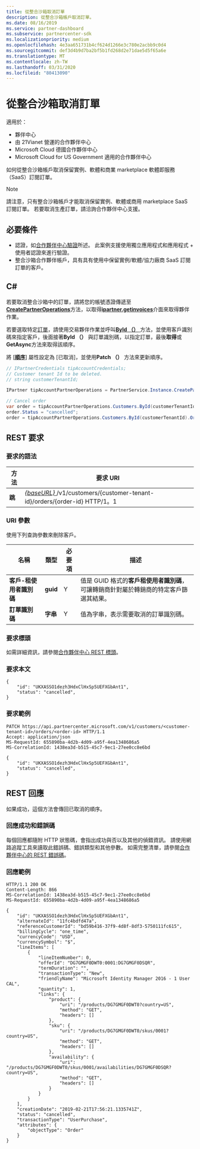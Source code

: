 ```yaml
---
title: 從整合沙箱取消訂單
description: 從整合沙箱帳戶取消訂單。
ms.date: 08/16/2019
ms.service: partner-dashboard
ms.subservice: partnercenter-sdk
ms.localizationpriority: medium
ms.openlocfilehash: 4e3aa651731b4cf624d1266e3c780e2acbb9c0d4
ms.sourcegitcommit: def3d4b9d7ba2bf5b1fd268d2e71dae5d5f65a6e
ms.translationtype: MT
ms.contentlocale: zh-TW
ms.lasthandoff: 03/31/2020
ms.locfileid: "80413090"
---
```

# <a name="cancel-an-order-from-the-integration-sandbox"></a>從整合沙箱取消訂單

適用於：

- 夥伴中心
- 由 21Vianet 營運的合作夥伴中心
- Microsoft Cloud 德國合作夥伴中心
- Microsoft Cloud for US Government 適用的合作夥伴中心

如何從整合沙箱帳戶取消保留實例、軟體和商業 marketplace 軟體即服務（SaaS）訂閱訂單。

>[!NOTE]
>請注意，只有整合沙箱帳戶才能取消保留實例、軟體或商用 marketplace SaaS 訂閱訂單。 若要取消生產訂單，請洽詢合作夥伴中心支援。

## <a name="prerequisites"></a>必要條件

- 認證，如[合作夥伴中心驗證](partner-center-authentication.md)所述。 此案例支援使用獨立應用程式和應用程式 + 使用者認證來進行驗證。
- 整合沙箱合作夥伴帳戶，具有具有使用中保留實例/軟體/協力廠商 SaaS 訂閱訂單的客戶。

## <a name="c"></a>C#

若要取消整合沙箱中的訂單，請將您的帳號憑證傳遞至[**CreatePartnerOperations**](https://docs.microsoft.com/dotnet/api/microsoft.store.partnercenter.partnerservice.instance)方法，以取得[**ipartner.getinvoices**](https://docs.microsoft.com/dotnet/api/microsoft.store.partnercenter.ipartner)介面來取得夥伴作業。

若要選取特定[訂單](order-resources.md#order)，請使用交易夥伴作業並呼叫[**ById （）** ](https://docs.microsoft.com/dotnet/api/microsoft.store.partnercenter.customers.icustomercollection.byid)方法，並使用客戶識別碼來指定客戶，後面接著**ById （）** 與訂單識別碼，以指定訂單，最後**取得**或**GetAsync**方法來取得該順序。

將 [[**順序**](order-resources.md#order)] 屬性設定為 [已取消]，並使用**Patch （）** 方法來更新順序。

``` csharp
// IPartnerCredentials tipAccountCredentials;
// Customer tenant Id to be deleted.
// string customerTenantId;

IPartner tipAccountPartnerOperations = PartnerService.Instance.CreatePartnerOperations(tipAccountCredentials);

// Cancel order
var order = tipAccountPartnerOperations.Customers.ById(customerTenantId).Orders.ById(orderId).Get();
order.Status = "cancelled";
order = tipAccountPartnerOperations.Customers.ById(customerTenantId).Orders.ById(orderId).Patch(order);

```

## <a name="rest-request"></a>REST 要求

### <a name="request-syntax"></a>要求的語法

| 方法     | 要求 URI                                                                            |
|------------|----------------------------------------------------------------------------------------|
| **跳** | [ *{baseURL}* ](partner-center-rest-urls.md)/v1/customers/{customer-tenant-id}/orders/{order-id} HTTP/1。1 |

### <a name="uri-parameter"></a>URI 參數

使用下列查詢參數來刪除客戶。

| 名稱                   | 類型     | 必要項 | 描述                                                                                                                                            |
|------------------------|----------|----------|--------------------------------------------------------------------------------------------------------------------------------------------------------|
| **客戶-租使用者識別碼** | **guid** | Y        | 值是 GUID 格式的**客戶租使用者識別碼**，可讓轉銷商針對屬於轉銷商的特定客戶篩選其結果。 |
| **訂單識別碼** | **字串** | Y        | 值為字串，表示需要取消的訂單識別碼。 |

### <a name="request-headers"></a>要求標頭

如需詳細資訊，請參閱[合作夥伴中心 REST 標頭](headers.md)。

### <a name="request-body"></a>要求本文
```http
{  
    "id": "UKXASSO1dezh3HdxClHxSp5UEFXGbAnt1",  
    "status": "cancelled",  
}
```

### <a name="request-example"></a>要求範例

```http
PATCH https://api.partnercenter.microsoft.com/v1/customers/<customer-tenant-id>/orders/<order-id> HTTP/1.1
Accept: application/json
MS-RequestId: 655890ba-4d2b-4d09-a95f-4ea1348686a5
MS-CorrelationId: 1438ea3d-b515-45c7-9ec1-27ee0cc8e6bd

{
    "id": "UKXASSO1dezh3HdxClHxSp5UEFXGbAnt1",
    "status": "cancelled",
}
```

## <a name="rest-response"></a>REST 回應

如果成功，這個方法會傳回已取消的順序。

### <a name="response-success-and-error-codes"></a>回應成功和錯誤碼

每個回應都隨附 HTTP 狀態碼，會指出成功與否以及其他的偵錯資訊。 請使用網路追蹤工具來讀取此錯誤碼、錯誤類型和其他參數。 如需完整清單，請參閱[合作夥伴中心的 REST 錯誤碼](error-codes.md)。

### <a name="response-example"></a>回應範例

```http
HTTP/1.1 200 OK
Content-Length: 866
MS-CorrelationId: 1438ea3d-b515-45c7-9ec1-27ee0cc8e6bd
MS-RequestId: 655890ba-4d2b-4d09-a95f-4ea1348686a5

{
    "id": "UKXASSO1dezh3HdxClHxSp5UEFXGbAnt1",
    "alternateId": "11fc4bdfd47a",
    "referenceCustomerId": "bd59b416-37f9-4d8f-8df3-5750111fc615",
    "billingCycle": "one_time",
    "currencyCode": "USD",
    "currencySymbol": "$",
    "lineItems": [
        {
            "lineItemNumber": 0,
            "offerId": "DG7GMGF0DWT0:0001:DG7GMGF0DSQR",
            "termDuration": "",
            "transactionType": "New",
            "friendlyName": "Microsoft Identity Manager 2016 - 1 User CAL",
            "quantity": 1,
            "links": {
                "product": {
                    "uri": "/products/DG7GMGF0DWT0?country=US",
                    "method": "GET",
                    "headers": []
                },
                "sku": {
                    "uri": "/products/DG7GMGF0DWT0/skus/0001?country=US",
                    "method": "GET",
                    "headers": []
                },
                "availability": {
                    "uri": "/products/DG7GMGF0DWT0/skus/0001/availabilities/DG7GMGF0DSQR?country=US",
                    "method": "GET",
                    "headers": []
                }
            }
        }
    ],
    "creationDate": "2019-02-21T17:56:21.1335741Z",
    "status": "cancelled",
    "transactionType": "UserPurchase",
    "attributes": {
        "objectType": "Order"
    }
}
```
